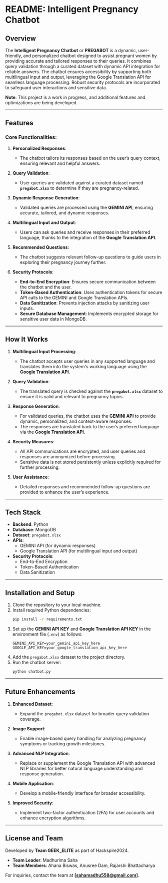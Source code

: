 # README: Intelligent Pregnancy Chatbot

## Overview  

The **Intelligent Pregnancy Chatbot** or **PREGABOT** is a dynamic, user-friendly, and personalized chatbot designed to assist pregnant women by providing accurate and tailored responses to their queries. It combines query validation through a curated dataset with dynamic API integration for reliable answers. The chatbot ensures accessibility by supporting both multilingual input and output, leveraging the Google Translation API for seamless language processing. Robust security protocols are incorporated to safeguard user interactions and sensitive data.  

**Note**: This project is a work in progress, and additional features and optimizations are being developed.  

---

## Features  

### Core Functionalities:  
1. **Personalized Responses**:  
   - The chatbot tailors its responses based on the user’s query context, ensuring relevant and helpful answers.  

2. **Query Validation**:  
   - User queries are validated against a curated dataset named **`pregabot.xlsx`** to determine if they are pregnancy-related.  

3. **Dynamic Response Generation**:  
   - Validated queries are processed using the **GEMINI API**, ensuring accurate, tailored, and dynamic responses.  

4. **Multilingual Input and Output**:  
   - Users can ask queries and receive responses in their preferred language, thanks to the integration of the **Google Translation API**.  

5. **Recommended Questions**:  
   - The chatbot suggests relevant follow-up questions to guide users in exploring their pregnancy journey further.  

6. **Security Protocols**:  
   - **End-to-End Encryption**: Ensures secure communication between the chatbot and the user.  
   - **Token-Based Authentication**: Uses authentication tokens for secure API calls to the GEMINI and Google Translation APIs.  
   - **Data Sanitization**: Prevents injection attacks by sanitizing user inputs.  
   - **Secure Database Management**: Implements encrypted storage for sensitive user data in MongoDB.  

---

## How It Works  

1. **Multilingual Input Processing**:  
   - The chatbot accepts user queries in any supported language and translates them into the system's working language using the **Google Translation API**.  

2. **Query Validation**:  
   - The translated query is checked against the **`pregabot.xlsx`** dataset to ensure it is valid and relevant to pregnancy topics.  

3. **Response Generation**:  
   - For validated queries, the chatbot uses the **GEMINI API** to provide dynamic, personalized, and context-aware responses.  
   - The responses are translated back to the user’s preferred language via the **Google Translation API**.  

4. **Security Measures**:  
   - All API communications are encrypted, and user queries and responses are anonymized before processing.  
   - Sensitive data is not stored persistently unless explicitly required for further processing.  

5. **User Assistance**:  
   - Detailed responses and recommended follow-up questions are provided to enhance the user’s experience.  

---

## Tech Stack  

- **Backend**: Python  
- **Database**: MongoDB  
- **Dataset**: `pregabot.xlsx`  
- **APIs**:  
  - GEMINI API (for dynamic responses)  
  - Google Translation API (for multilingual input and output)  
- **Security Protocols**:  
  - End-to-End Encryption  
  - Token-Based Authentication  
  - Data Sanitization  

---

## Installation and Setup  

1. Clone the repository to your local machine.  
2. Install required Python dependencies:  
   ```bash
   pip install -r requirements.txt
   ```  
3. Set up the **GEMINI API KEY** and **Google Translation API KEY** in the environment file (`.env`) as follows:  
   ```env
   GEMINI_API_KEY=your_gemini_api_key_here  
   GOOGLE_API_KEY=your_google_translation_api_key_here  
   ```  
4. Add the `pregabot.xlsx` dataset to the project directory.  
5. Run the chatbot server:  
   ```bash
   python chatbot.py  
   ```  

---

## Future Enhancements  

1. **Enhanced Dataset**:  
   - Expand the `pregabot.xlsx` dataset for broader query validation coverage.  

2. **Image Support**:  
   - Enable image-based query handling for analyzing pregnancy symptoms or tracking growth milestones.  

3. **Advanced NLP Integration**:  
   - Replace or supplement the Google Translation API with advanced NLP libraries for better natural language understanding and response generation.  

4. **Mobile Application**:  
   - Develop a mobile-friendly interface for broader accessibility.  

5. **Improved Security**:  
   - Implement two-factor authentication (2FA) for user accounts and enhance encryption algorithms.  

---

## License and Team  

Developed by **Team GEEK_ELITE** as part of Hackspire2024.  

- **Team Leader**: Madhurima Saha  
- **Team Members**: Ahana Biswas, Anusree Dam, Rajarshi Bhattacharya  

For inquiries, contact the team at **[sahamadhu558@gmail.com]**.  
